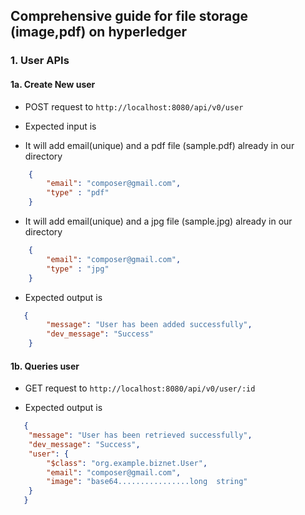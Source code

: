 ## Comprehensive guide for file storage (image,pdf) on hyperledger

### 1. User APIs

#### 1a. Create New user

- POST request to `http://localhost:8080/api/v0/user`

- Expected input is
- It will add email(unique) and a pdf file (sample.pdf) already in our directory

```json
    {
        "email": "composer@gmail.com",
        "type" : "pdf"
    }
```

- It will add email(unique) and a jpg file (sample.jpg) already in our directory

```json
    {
        "email": "composer@gmail.com",
        "type" : "jpg"
    }
```

- Expected output is

```json
   {
        "message": "User has been added successfully",
        "dev_message": "Success"
    }
```

#### 1b. Queries  user

- GET request to `http://localhost:8080/api/v0/user/:id`

- Expected output is

```json
   {
    "message": "User has been retrieved successfully",
    "dev_message": "Success",
    "user": {
        "$class": "org.example.biznet.User",
        "email": "composer@gmail.com",
        "image": "base64................long  string"
    }
   }
```

